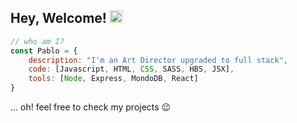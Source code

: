 ## Hey, Welcome! <img src="https://raw.githubusercontent.com/TheDudeThatCode/TheDudeThatCode/master/Assets/Hi.gif" width="20"> 

```javascript
// who am I?
const Pablo = {
    description: "I'm an Art Director upgraded to full stack",
    code: [Javascript, HTML, CSS, SASS, HBS, JSX],
    tools: [Node, Express, MondoDB, React]
}
```
<p>... oh! feel free to check my projects 😉</p>
